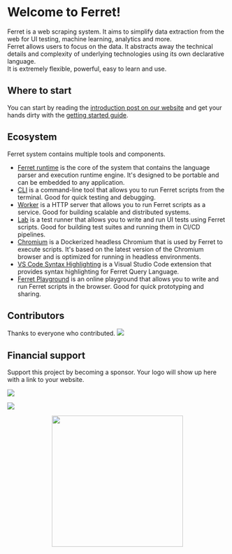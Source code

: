 # Welcome to Ferret!

Ferret is a web scraping system. It aims to simplify data extraction from the web for UI testing, machine learning, analytics and more.    
Ferret allows users to focus on the data. It abstracts away the technical details and complexity of underlying technologies using its own declarative language.    
It is extremely flexible, powerful, easy to learn and use.

## Where to start
You can start by reading the [introduction post on our website](https://www.montferret.dev/blog/say-hello-to-ferret/) and get your hands dirty with the [getting started guide](https://www.montferret.dev/docs/getting-started/).

## Ecosystem
Ferret system contains multiple tools and components.    
- [Ferret runtime](https://github.com/MontFerret/ferret) is the core of the system that contains the language parser and execution runtime engine. It's designed to be portable and can be embedded to any application.
- [CLI](https://github.com/MontFerret/cli) is a command-line tool that allows you to run Ferret scripts from the terminal. Good for quick testing and debugging.
- [Worker](https://github.com/MontFerret/worker) is a HTTP server that allows you to run Ferret scripts as a service. Good for building scalable and distributed systems.
- [Lab](https://github.com/MontFerret/lab) is a test runner that allows you to write and run UI tests using Ferret scripts. Good for building test suites and running them in CI/CD pipelines.
- [Chromium](https://github.com/MontFerret/chromium) is a Dockerized headless Chromium that is used by Ferret to execute scripts. It's based on the latest version of the Chromium browser and is optimized for running in headless environments.
- [VS Code Syntax Highlighting](https://github.com/MontFerret/vscode-fql-syntax) is a Visual Studio Code extension that provides syntax highlighting for Ferret Query Language.
- [Ferret Playground](https://www.montferret.dev/try/) is an online playground that allows you to write and run Ferret scripts in the browser. Good for quick prototyping and sharing.

## Contributors
Thanks to everyone who contributed.
<a href="https://github.com/MontFerret/ferret/graphs/contributors">
<img src="https://contrib.rocks/image?repo=MontFerret/ferret" />
</a>

## Financial support
Support this project by becoming a sponsor. Your logo will show up here with a link to your website.

<p>
	<img src="https://opencollective.com/ferret/sponsors.svg?width=890&button=false" />
</p>
<p>
	<img src="https://opencollective.com/ferret/backers.svg?width=890&button=false" />
</p>

<p align="center">
    <a href="https://opencollective.com/ferret/donate" target="_blank">
        <img src="https://opencollective.com/ferret/donate/button@2x.png?color=blue" width="300" />
    </a>
</p>